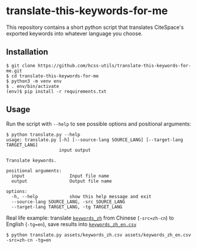# translate-this-keywords-for-me

This repository contains a short python script that translates CiteSpace's exported keywords into whatever language you choose. 

## Installation

```console
$ git clone https://github.com/hcss-utils/translate-this-keywords-for-me.git
$ cd translate-this-keywords-for-me
$ python3 -m venv env
$ . env/bin/activate
(env)$ pip install -r requirements.txt
```

## Usage

Run the script with `--help` to see possible options and positional arguments: 
```console
$ python translate.py --help
usage: translate.py [-h] [--source-lang SOURCE_LANG] [--target-lang TARGET_LANG]
                    input output

Translate keywords.

positional arguments:
  input                 Input file name
  output                Output file name

options:
  -h, --help            show this help message and exit
  --source-lang SOURCE_LANG, -src SOURCE_LANG
  --target-lang TARGET_LANG, -tg TARGET_LANG
```

Real life example: translate [`keywords_zh`](assets/keywords_zh.csv) from Chinese (`-src=zh-cn`) to English (`-tg=en`), save results into [`keywords_zh_en.csv`](assets/keywords_zh_en.csv)
```
$ python translate.py assets/keywords_zh.csv assets/keywords_zh_en.csv -src=zh-cn -tg=en
```
